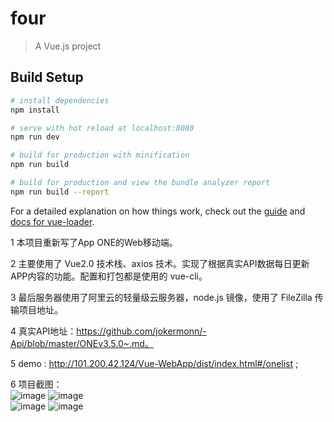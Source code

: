 # four

> A Vue.js project

## Build Setup

``` bash
# install dependencies
npm install

# serve with hot reload at localhost:8080
npm run dev

# build for production with minification
npm run build

# build for production and view the bundle analyzer report
npm run build --report
```

For a detailed explanation on how things work, check out the [guide](http://vuejs-templates.github.io/webpack/) and [docs for vue-loader](http://vuejs.github.io/vue-loader).

1 本项目重新写了App ONE的Web移动端。

2 主要使用了 Vue2.0 技术栈、axios 技术。实现了根据真实API数据每日更新APP内容的功能。配置和打包都是使用的 vue-cli。

3 最后服务器使用了阿里云的轻量级云服务器，node.js 镜像，使用了 FileZilla 传输项目地址。 

4 真实API地址：https://github.com/jokermonn/-Api/blob/master/ONEv3.5.0~.md。

5 demo : http://101.200.42.124/Vue-WebApp/dist/index.html#/onelist ;

6 项目截图：<br>
![image](https://wx3.sinaimg.cn/mw690/a89a463aly1flt000qbi1j20ae0ig7a4.jpg)
![image](https://wx2.sinaimg.cn/mw690/a89a463aly1flt00144frj20ae0ik0yn.jpg)
<br>
![image](https://wx3.sinaimg.cn/mw690/a89a463aly1flt000buvrj20ad0ik7ab.jpg)
![image](https://wx3.sinaimg.cn/mw690/a89a463aly1flt000xjf6j20ai0ihtdr.jpg)


